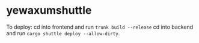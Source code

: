 # yewaxumshuttle

To deploy:
cd into frontend and run `trunk build --release`
cd into backend and run `cargo shuttle deploy --allow-dirty`.

